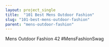 ```yaml
---
layout: project_single
title:  "101 Best Mens Outdoor Fashion"
slug: "101-best-mens-outdoor-fashion"
parent: "mens-outdoor-fashion"
---
```

Mens Outdoor Fashion 42 #MensFashionSwag
